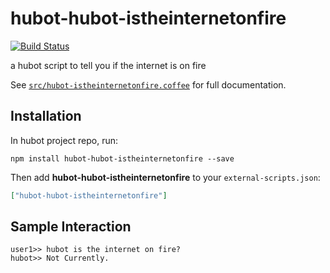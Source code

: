 # hubot-hubot-istheinternetonfire

[![Build Status](https://travis-ci.org/bdashrad/hubot-istheinternetonfire.svg?branch=master)](https://travis-ci.org/bdashrad/hubot-istheinternetonfire)

a hubot script to tell you if the internet is on fire

See [`src/hubot-istheinternetonfire.coffee`](src/hubot-istheinternetonfire.coffee) for full documentation.

## Installation

In hubot project repo, run:

`npm install hubot-hubot-istheinternetonfire --save`

Then add **hubot-hubot-istheinternetonfire** to your `external-scripts.json`:

```json
["hubot-hubot-istheinternetonfire"]
```

## Sample Interaction

```
user1>> hubot is the internet on fire?
hubot>> Not Currently.
```
